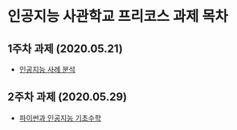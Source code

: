 # 인공지능 사관학교 프리코스 과제 목차

## 1주차 과제 (2020.05.21)

- [인공지능 사례 분석](1주차_과제(2020_05_21).ipynb)

## 2주차 과제 (2020.05.29)

- [파이썬과 인공지능 기초수학](2주차_과제(2020_05_29).ipynb)
